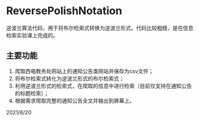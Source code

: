 # ReversePolishNotation

逆波兰算法代码，用于将布尔检索式转换为逆波兰形式。代码比较粗糙，是在信息检索实验课上完成的。

## 主要功能

1. 爬取西电教务处网站上的通知公告类网站并保存为csv文件；
2. 将布尔检索式转化为逆波兰形式的布尔检索式；
3. 利用逆波兰形式的检索式，在爬取的信息中进行检索（目前仅支持在通知公告的标题检索）；
4. 根据需求爬取完整的通知公告全文并输出到屏幕上。

2021/6/20

